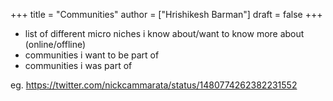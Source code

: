 +++
title = "Communities"
author = ["Hrishikesh Barman"]
draft = false
+++

-   list of different micro niches i know about/want to know more about (online/offline)
-   communities i want to be part of
-   communities i was part of

eg. <https://twitter.com/nickcammarata/status/1480774262382231552>
